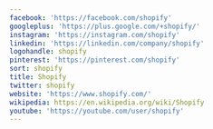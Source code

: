```yaml
---
facebook: 'https://facebook.com/shopify'
googleplus: 'https://plus.google.com/+shopify/'
instagram: 'https://instagram.com/shopify'
linkedin: 'https://linkedin.com/company/shopify'
logohandle: shopify
pinterest: 'https://pinterest.com/shopify'
sort: shopify
title: Shopify
twitter: shopify
website: 'https://www.shopify.com/'
wikipedia: https://en.wikipedia.org/wiki/Shopify
youtube: 'https://youtube.com/user/shopify'
---
```

